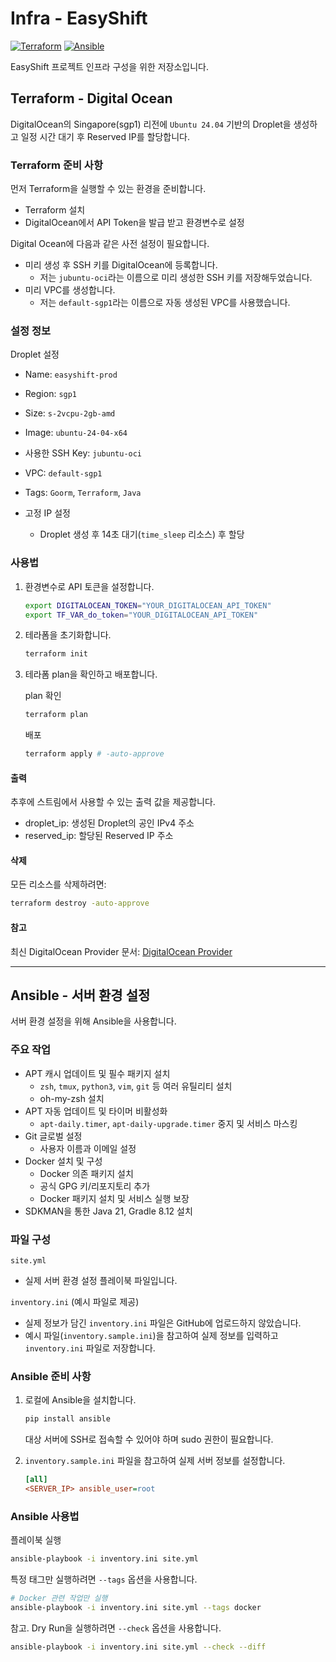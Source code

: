 # Infra - EasyShift

[![Terraform](https://img.shields.io/badge/Terraform-1.10.5-623CE4?logo=terraform)](https://www.terraform.io/)
[![Ansible](https://img.shields.io/badge/Ansible-2.17.8-EE0000?logo=ansible)](https://www.ansible.com/)

EasyShift 프로젝트 인프라 구성을 위한 저장소입니다.

## Terraform - Digital Ocean

DigitalOcean의 Singapore(sgp1) 리전에 `Ubuntu 24.04` 기반의 Droplet을 생성하고 일정 시간 대기 후 Reserved IP를 할당합니다.

### Terraform 준비 사항

먼저 Terraform을 실행할 수 있는 환경을 준비합니다.

- Terraform 설치
- DigitalOcean에서 API Token을 발급 받고 환경변수로 설정

Digital Ocean에 다음과 같은 사전 설정이 필요합니다.

- 미리 생성 후 SSH 키를 DigitalOcean에 등록합니다.
  - 저는 `jubuntu-oci`라는 이름으로 미리 생성한 SSH 키를 저장해두었습니다.
- 미리 VPC를 생성합니다.
  - 저는 `default-sgp1`라는 이름으로 자동 생성된 VPC를 사용했습니다.

### 설정 정보

Droplet 설정

- Name: `easyshift-prod`
- Region: `sgp1`
- Size: `s-2vcpu-2gb-amd`
- Image: `ubuntu-24-04-x64`
- 사용한 SSH Key: `jubuntu-oci`
- VPC: `default-sgp1`
- Tags: `Goorm`, `Terraform`, `Java`

- 고정 IP 설정
  - Droplet 생성 후 14초 대기(`time_sleep` 리소스) 후 할당

### 사용법

1. 환경변수로 API 토큰을 설정합니다.

   ```sh
   export DIGITALOCEAN_TOKEN="YOUR_DIGITALOCEAN_API_TOKEN"
   export TF_VAR_do_token="YOUR_DIGITALOCEAN_API_TOKEN"
   ```

2. 테라폼을 초기화합니다.

   ```sh
   terraform init
   ```

3. 테라폼 plan을 확인하고 배포합니다.

   plan 확인

   ```sh
   terraform plan
   ```

   배포

   ```sh
   terraform apply # -auto-approve
   ```

#### 출력

추후에 스트림에서 사용할 수 있는 출력 값을 제공합니다.

- droplet_ip: 생성된 Droplet의 공인 IPv4 주소
- reserved_ip: 할당된 Reserved IP 주소

#### 삭제

모든 리소스를 삭제하려면:

```sh
terraform destroy -auto-approve
```

#### 참고

최신 DigitalOcean Provider 문서: [DigitalOcean Provider](https://registry.terraform.io/providers/digitalocean/digitalocean/latest/docs)

---

## Ansible - 서버 환경 설정

서버 환경 설정을 위해 Ansible을 사용합니다.

### 주요 작업

- APT 캐시 업데이트 및 필수 패키지 설치
  - `zsh`, `tmux`, `python3`, `vim`, `git` 등 여러 유틸리티 설치
  - oh-my-zsh 설치
- APT 자동 업데이트 및 타이머 비활성화
  - `apt-daily.timer`, `apt-daily-upgrade.timer` 중지 및 서비스 마스킹
- Git 글로벌 설정
  - 사용자 이름과 이메일 설정
- Docker 설치 및 구성
  - Docker 의존 패키지 설치
  - 공식 GPG 키/리포지토리 추가
  - Docker 패키지 설치 및 서비스 실행 보장
- SDKMAN을 통한 Java 21, Gradle 8.12 설치

### 파일 구성

`site.yml`

- 실제 서버 환경 설정 플레이북 파일입니다.

`inventory.ini` (예시 파일로 제공)

- 실제 정보가 담긴 `inventory.ini` 파일은 GitHub에 업로드하지 않았습니다.
- 예시 파일(`inventory.sample.ini`)을 참고하여 실제 정보를 입력하고 `inventory.ini` 파일로 저장합니다.

### Ansible 준비 사항

1. 로컬에 Ansible을 설치합니다.

   ```sh
   pip install ansible
   ```

   대상 서버에 SSH로 접속할 수 있어야 하며 sudo 권한이 필요합니다.

2. `inventory.sample.ini` 파일을 참고하여 실제 서버 정보를 설정합니다.

   ```ini
   [all]
   <SERVER_IP> ansible_user=root
   ```

### Ansible 사용법

플레이북 실행

```sh
ansible-playbook -i inventory.ini site.yml
```

특정 태그만 실행하려면 `--tags` 옵션을 사용합니다.

```sh
# Docker 관련 작업만 실행
ansible-playbook -i inventory.ini site.yml --tags docker
```

참고. Dry Run을 실행하려면 `--check` 옵션을 사용합니다.

```sh
ansible-playbook -i inventory.ini site.yml --check --diff
```
